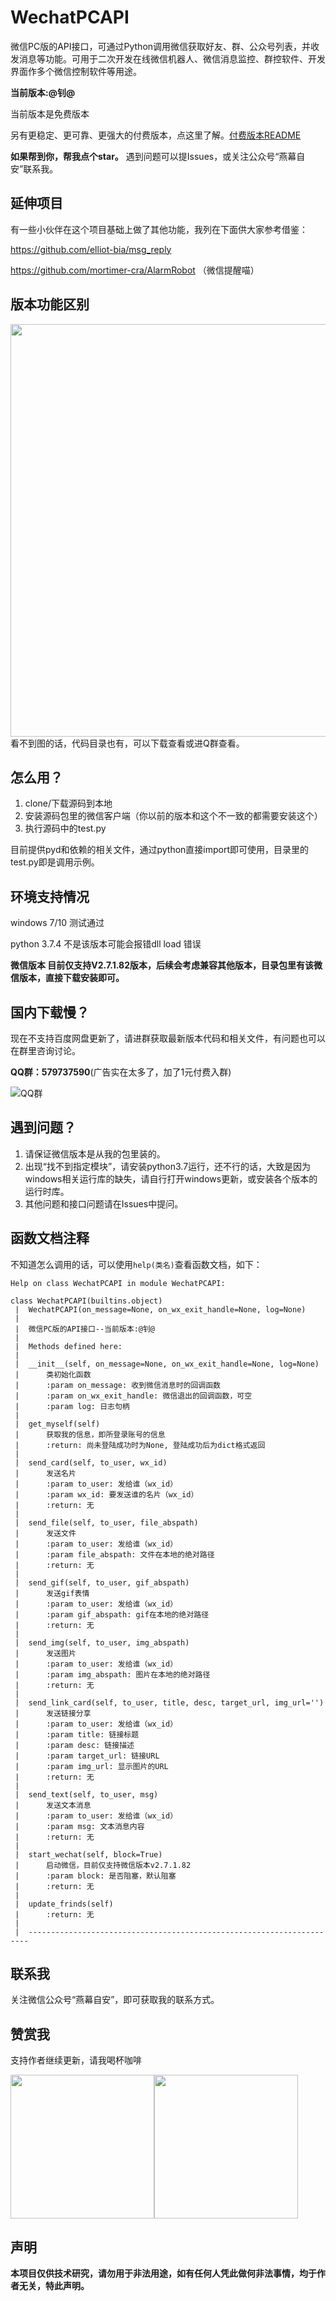 # WechatPCAPI
微信PC版的API接口，可通过Python调用微信获取好友、群、公众号列表，并收发消息等功能。可用于二次开发在线微信机器人、微信消息监控、群控软件、开发界面作多个微信控制软件等用途。

**当前版本:@钊@**

当前版本是免费版本

另有更稳定、更可靠、更强大的付费版本，点这里了解。[付费版本README](https://github.com/Mocha-L/WechatPCAPI/blob/master/README-BO.md)

**如果帮到你，帮我点个star。**
遇到问题可以提Issues，或关注公众号“燕幕自安”联系我。


## 延伸项目

有一些小伙伴在这个项目基础上做了其他功能，我列在下面供大家参考借鉴：

https://github.com/elliot-bia/msg_reply

https://github.com/mortimer-cra/AlarmRobot （微信提醒喵）

## 版本功能区别

<img src="https://github.com/Mocha-L/WechatPCAPI/blob/master/%E5%85%8D%E8%B4%B9%E7%89%88%E4%BB%98%E8%B4%B9%E7%89%88%E5%8C%BA%E5%88%AB.png" width="660px" />
看不到图的话，代码目录也有，可以下载查看或进Q群查看。

## 怎么用？

1. clone/下载源码到本地
2. 安装源码包里的微信客户端（你以前的版本和这个不一致的都需要安装这个）
3. 执行源码中的test.py

目前提供pyd和依赖的相关文件，通过python直接import即可使用，目录里的test.py即是调用示例。

## 环境支持情况

windows 7/10 测试通过

python 3.7.4 不是该版本可能会报错dll load 错误

**微信版本 目前仅支持V2.7.1.82版本，后续会考虑兼容其他版本，目录包里有该微信版本，直接下载安装即可。**

## 国内下载慢？

现在不支持百度网盘更新了，请进群获取最新版本代码和相关文件，有问题也可以在群里咨询讨论。

**QQ群：579737590**(广告实在太多了，加了1元付费入群)

![QQ群](https://github.com/Mocha-L/wechat_wegoing/blob/master/image/qq.png)

## 遇到问题？

1. 请保证微信版本是从我的包里装的。
2. 出现“找不到指定模块”，请安装python3.7运行，还不行的话，大致是因为windows相关运行库的缺失，请自行打开windows更新，或安装各个版本的运行时库。
3. 其他问题和接口问题请在Issues中提问。

## 函数文档注释

不知道怎么调用的话，可以使用``help(类名)``查看函数文档，如下：

    Help on class WechatPCAPI in module WechatPCAPI:

    class WechatPCAPI(builtins.object)
     |  WechatPCAPI(on_message=None, on_wx_exit_handle=None, log=None)
     |
     |  微信PC版的API接口--当前版本:@钊@
     |
     |  Methods defined here:
     |
     |  __init__(self, on_message=None, on_wx_exit_handle=None, log=None)
     |      类初始化函数
     |      :param on_message: 收到微信消息时的回调函数
     |      :param on_wx_exit_handle: 微信退出的回调函数，可空
     |      :param log: 日志句柄
     |
     |  get_myself(self)
     |      获取我的信息，即所登录账号的信息
     |      :return: 尚未登陆成功时为None, 登陆成功后为dict格式返回
     |
     |  send_card(self, to_user, wx_id)
     |      发送名片
     |      :param to_user: 发给谁（wx_id）
     |      :param wx_id: 要发送谁的名片（wx_id）
     |      :return: 无
     |
     |  send_file(self, to_user, file_abspath)
     |      发送文件
     |      :param to_user: 发给谁（wx_id）
     |      :param file_abspath: 文件在本地的绝对路径
     |      :return: 无
     |
     |  send_gif(self, to_user, gif_abspath)
     |      发送gif表情
     |      :param to_user: 发给谁（wx_id）
     |      :param gif_abspath: gif在本地的绝对路径
     |      :return: 无
     |
     |  send_img(self, to_user, img_abspath)
     |      发送图片
     |      :param to_user: 发给谁（wx_id）
     |      :param img_abspath: 图片在本地的绝对路径
     |      :return: 无
     |
     |  send_link_card(self, to_user, title, desc, target_url, img_url='')
     |      发送链接分享
     |      :param to_user: 发给谁（wx_id）
     |      :param title: 链接标题
     |      :param desc: 链接描述
     |      :param target_url: 链接URL
     |      :param img_url: 显示图片的URL
     |      :return: 无
     |
     |  send_text(self, to_user, msg)
     |      发送文本消息
     |      :param to_user: 发给谁（wx_id）
     |      :param msg: 文本消息内容
     |      :return: 无
     |
     |  start_wechat(self, block=True)
     |      启动微信，目前仅支持微信版本v2.7.1.82
     |      :param block: 是否阻塞，默认阻塞
     |      :return: 无
     |
     |  update_frinds(self)
     |      :return: 无
     |
     |  ----------------------------------------------------------------------


## 联系我

关注微信公众号“燕幕自安”，即可获取我的联系方式。

## 赞赏我

支持作者继续更新，请我喝杯咖啡

<img src="https://github.com/Mocha-L/findtheone/blob/master/pic/ali.png" width="230px" /><img src="https://github.com/Mocha-L/findtheone/blob/master/pic/wechat.png" width="230px" />

## 声明

**本项目仅供技术研究，请勿用于非法用途，如有任何人凭此做何非法事情，均于作者无关，特此声明。**
